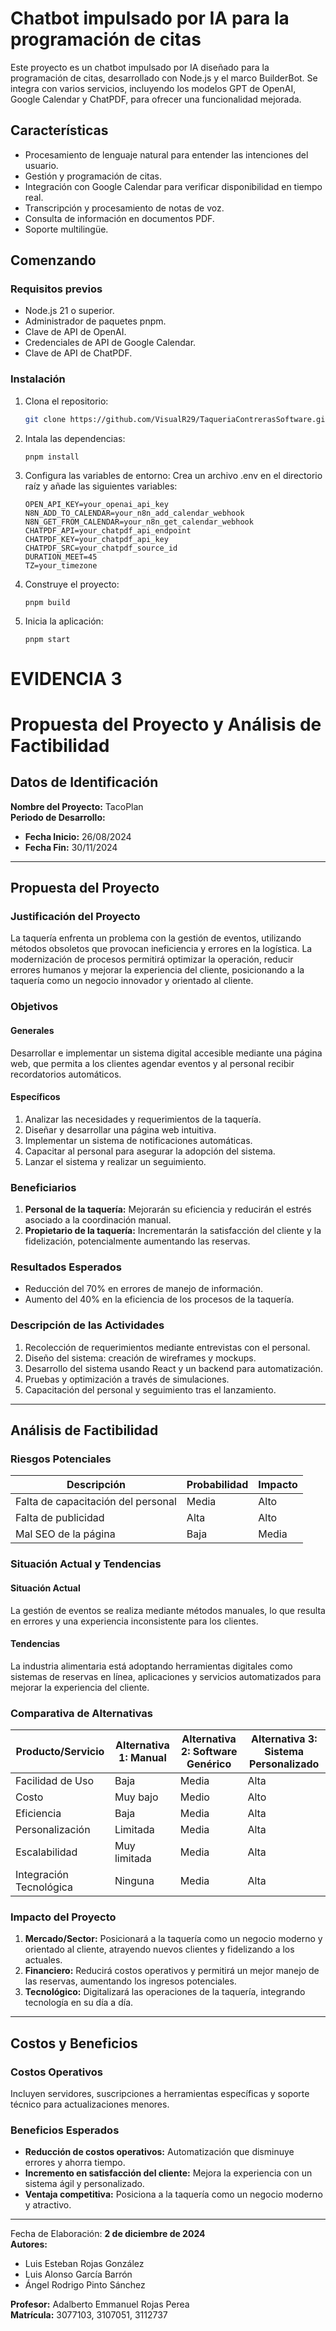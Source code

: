 # Chatbot impulsado por IA para la programación de citas

Este proyecto es un chatbot impulsado por IA diseñado para la programación de citas, desarrollado con Node.js y el marco BuilderBot. Se integra con varios servicios, incluyendo los modelos GPT de OpenAI, Google Calendar y ChatPDF, para ofrecer una funcionalidad mejorada.

## Características

- Procesamiento de lenguaje natural para entender las intenciones del usuario.
- Gestión y programación de citas.
- Integración con Google Calendar para verificar disponibilidad en tiempo real.
- Transcripción y procesamiento de notas de voz.
- Consulta de información en documentos PDF.
- Soporte multilingüe.

## Comenzando

### Requisitos previos

- Node.js 21 o superior.
- Administrador de paquetes pnpm.
- Clave de API de OpenAI.
- Credenciales de API de Google Calendar.
- Clave de API de ChatPDF.

### Instalación

1. Clona el repositorio:

   ```bash
   git clone https://github.com/VisualR29/TaqueriaContrerasSoftware.git
   ```

2. Intala las dependencias:

   ```
   pnpm install
   ```

3. Configura las variables de entorno:
   Crea un archivo .env en el directorio raíz y añade las siguientes variables:

   ```
   OPEN_API_KEY=your_openai_api_key
   N8N_ADD_TO_CALENDAR=your_n8n_add_calendar_webhook
   N8N_GET_FROM_CALENDAR=your_n8n_get_calendar_webhook
   CHATPDF_API=your_chatpdf_api_endpoint
   CHATPDF_KEY=your_chatpdf_api_key
   CHATPDF_SRC=your_chatpdf_source_id
   DURATION_MEET=45
   TZ=your_timezone
   ```

4. Construye el proyecto:

   ```
   pnpm build
   ```

5. Inicia la aplicación:
   ```
   pnpm start
   ```

# EVIDENCIA 3
# Propuesta del Proyecto y Análisis de Factibilidad 

## Datos de Identificación

**Nombre del Proyecto:** TacoPlan  
**Periodo de Desarrollo:**  
- **Fecha Inicio:** 26/08/2024  
- **Fecha Fin:** 30/11/2024  

---

## Propuesta del Proyecto

### Justificación del Proyecto
La taquería enfrenta un problema con la gestión de eventos, utilizando métodos obsoletos que provocan ineficiencia y errores en la logística. La modernización de procesos permitirá optimizar la operación, reducir errores humanos y mejorar la experiencia del cliente, posicionando a la taquería como un negocio innovador y orientado al cliente.

### Objetivos

#### Generales
Desarrollar e implementar un sistema digital accesible mediante una página web, que permita a los clientes agendar eventos y al personal recibir recordatorios automáticos.

#### Específicos
1. Analizar las necesidades y requerimientos de la taquería.
2. Diseñar y desarrollar una página web intuitiva.
3. Implementar un sistema de notificaciones automáticas.
4. Capacitar al personal para asegurar la adopción del sistema.
5. Lanzar el sistema y realizar un seguimiento.

### Beneficiarios
1. **Personal de la taquería:** Mejorarán su eficiencia y reducirán el estrés asociado a la coordinación manual.
2. **Propietario de la taquería:** Incrementarán la satisfacción del cliente y la fidelización, potencialmente aumentando las reservas.

### Resultados Esperados
- Reducción del 70% en errores de manejo de información.
- Aumento del 40% en la eficiencia de los procesos de la taquería.

### Descripción de las Actividades
1. Recolección de requerimientos mediante entrevistas con el personal.
2. Diseño del sistema: creación de wireframes y mockups.
3. Desarrollo del sistema usando React y un backend para automatización.
4. Pruebas y optimización a través de simulaciones.
5. Capacitación del personal y seguimiento tras el lanzamiento.

---

## Análisis de Factibilidad

### Riesgos Potenciales
| Descripción                      | Probabilidad | Impacto |
|----------------------------------|--------------|---------|
| Falta de capacitación del personal | Media        | Alto    |
| Falta de publicidad               | Alta         | Alto    |
| Mal SEO de la página              | Baja         | Media   |

### Situación Actual y Tendencias
#### Situación Actual
La gestión de eventos se realiza mediante métodos manuales, lo que resulta en errores y una experiencia inconsistente para los clientes.

#### Tendencias
La industria alimentaria está adoptando herramientas digitales como sistemas de reservas en línea, aplicaciones y servicios automatizados para mejorar la experiencia del cliente.

### Comparativa de Alternativas
| Producto/Servicio      | Alternativa 1: Manual | Alternativa 2: Software Genérico | Alternativa 3: Sistema Personalizado |
|------------------------|-----------------------|----------------------------------|-------------------------------------|
| Facilidad de Uso       | Baja                 | Media                            | Alta                               |
| Costo                 | Muy bajo             | Medio                            | Alto                               |
| Eficiencia            | Baja                 | Media                            | Alta                               |
| Personalización       | Limitada             | Media                            | Alta                               |
| Escalabilidad         | Muy limitada         | Media                            | Alta                               |
| Integración Tecnológica | Ninguna             | Media                            | Alta                               |

### Impacto del Proyecto
1. **Mercado/Sector:** Posicionará a la taquería como un negocio moderno y orientado al cliente, atrayendo nuevos clientes y fidelizando a los actuales.
2. **Financiero:** Reducirá costos operativos y permitirá un mejor manejo de las reservas, aumentando los ingresos potenciales.
3. **Tecnológico:** Digitalizará las operaciones de la taquería, integrando tecnología en su día a día.

---

## Costos y Beneficios

### Costos Operativos
Incluyen servidores, suscripciones a herramientas específicas y soporte técnico para actualizaciones menores.

### Beneficios Esperados
- **Reducción de costos operativos:** Automatización que disminuye errores y ahorra tiempo.
- **Incremento en satisfacción del cliente:** Mejora la experiencia con un sistema ágil y personalizado.
- **Ventaja competitiva:** Posiciona a la taquería como un negocio moderno y atractivo.

---

Fecha de Elaboración: **2 de diciembre de 2024**  
**Autores:**  
- Luis Esteban Rojas González  
- Luis Alonso García Barrón  
- Ángel Rodrigo Pinto Sánchez  

**Profesor:** Adalberto Emmanuel Rojas Perea  
**Matrícula:** 3077103, 3107051, 3112737  
